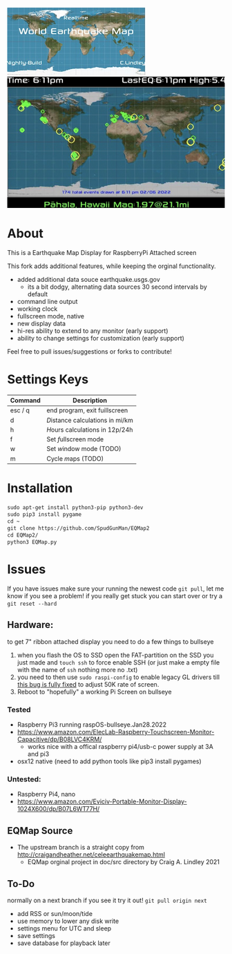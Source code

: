 ![EarthQuakeMap](/maps/logo.jpg)  ![EarthQuakeMapDisplay](/maps/display.jpg)

# About
This is a Earthquake Map Display for RaspberryPi Attached screen

This fork adds additional features, while keeping the orginal functionality.
- added additional data souce earthquake.usgs.gov
  - its a bit dodgy, alternating data sources 30 second intervals by default
- command line output
- working clock
- fullscreen mode, native
- new display data
- hi-res ability to extend to any monitor (early support)
- ability to change settings for customization (early support)

Feel free to pull issues/suggestions or forks to contribute!

# Settings Keys

| Command | Description |
| --- | --- |
| esc / q | end program, exit fuillscreen |
| d | *D*istance calculations in mi/km |
| h | *H*ours calculations in 12p/24h |
| f | Set *f*ullscreen mode |
| w | Set *w*indow mode (TODO) |
| m | Cycle *m*aps (TODO) |

# Installation
```shell
sudo apt-get install python3-pip python3-dev
sudo pip3 install pygame
cd ~
git clone https://github.com/SpudGunMan/EQMap2
cd EQMap2/
python3 EQMap.py
```

# Issues
If you have issues make sure your running the newest code `git pull`, let me know if you see a problem!
if you really get stuck you can start over or try a `git reset --hard`

## Hardware:
to get 7" ribbon attached display you need to do a few things to bullseye
1. when you flash the OS to SSD open the FAT-partition on the SSD you just made and `touch ssh` to force enable SSH (or just make a empty file with the name of `ssh` nothing more no .txt)
1. you need to then use `sudo raspi-config` to enable legacy GL drivers till [this bug is fully fixed](https://github.com/raspberrypi/linux/issues/4686) to adjust 50K rate of screen.
1. Reboot to "hopefully" a working Pi Screen on bullseye


### Tested
* Raspberry Pi3 running raspOS-bullseye.Jan28.2022
* https://www.amazon.com/ElecLab-Raspberry-Touchscreen-Monitor-Capacitive/dp/B08LVC4KRM/
  * works nice with a offical raspberry pi4/usb-c power supply at 3A and pi3
* osx12 native (need to add python tools like pip3 install pygames)

### Untested:
* Raspberry Pi4, nano
* https://www.amazon.com/Eviciv-Portable-Monitor-Display-1024X600/dp/B07L6WT77H/

## EQMap Source 
* The upstream branch is a straight copy from http://craigandheather.net/celeearthquakemap.html
  * EQMap orginal project in doc/src directory by Craig A. Lindley 2021

## To-Do
normally on a next branch if you see it try it out! `git pull origin next`
- add RSS or sun/moon/tide
- use memory to lower any disk write
- settings menu for UTC and sleep
- save settings
- save database for playback later
